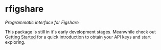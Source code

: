 rfigshare
=========

*Programmatic interface for Figshare*


This package is still in it's early development stages.  Meanwhile check out [Getting Started](https://github.com/ropensci/rfigshare/blob/master/inst/doc/getting_started.md) for a quick introduction to obtain your API keys and start exploring.  
